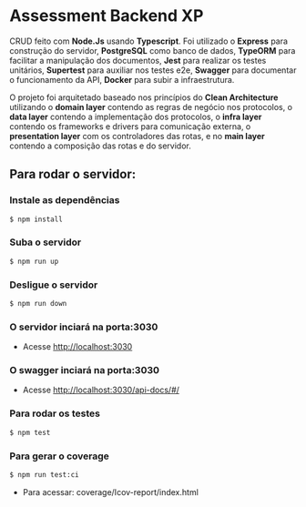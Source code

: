 # Assessment Backend XP

CRUD feito com **Node.Js** usando **Typescript**. Foi utilizado o **Express** para construção do servidor, **PostgreSQL** como banco de dados, **TypeORM** para facilitar a manipulação dos documentos, **Jest** para realizar os testes unitários, **Supertest** para auxiliar nos testes e2e, **Swagger** para documentar o funcionamento da API, **Docker** para subir a infraestrutura.

O projeto foi arquitetado baseado nos princípios do **Clean Architecture** utilizando o **domain layer** contendo as regras de negócio nos protocolos, o **data layer** contendo a implementação dos protocolos, o **infra layer** contendo os frameworks e drivers para comunicação externa, o **presentation layer** com os controladores das rotas, e no **main layer** contendo a composição das rotas e do servidor.

## Para rodar o servidor:

### Instale as dependências
```bash
$ npm install
```

### Suba o servidor
```bash
$ npm run up
```

### Desligue o servidor
```bash 
$ npm run down
```

### O servidor inciará na porta:3030

- Acesse <http://localhost:3030>

  

### O swagger inciará na porta:3030

- Acesse <http://localhost:3030/api-docs/#/>
  

### Para rodar os testes
```bash
$ npm test
```

### Para gerar o coverage
```bash
$ npm run test:ci
```
- Para acessar: coverage/Icov-report/index.html
